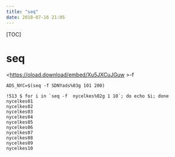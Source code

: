 ```yaml
---
title: "seq"
date: 2018-07-16 21:05
---
```


[TOC]



# seq



<https://oload.download/embed/Xu5JXCuJGuw >-f

```
ADS_NYC=$(seq -f SDNYads%03g 101 200)
```



```
!513 $ for i in `seq -f  nycelkes%02g 1 10`; do echo $i; done
nycelkes01
nycelkes02
nycelkes03
nycelkes04
nycelkes05
nycelkes06
nycelkes07
nycelkes08
nycelkes09
nycelkes10
```

